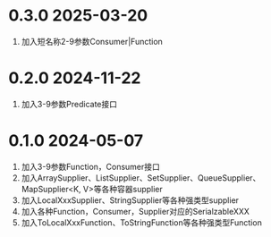 # 0.3.0 2025-03-20
1. 加入短名称2-9参数Consumer|Function

# 0.2.0 2024-11-22
1. 加入3-9参数Predicate接口

# 0.1.0 2024-05-07
1. 加入3-9参数Function，Consumer接口
2. 加入ArraySupplier<E>、ListSupplier<E>、SetSupplier<E>、QueueSupplier<E>、MapSupplier<K, V>等各种容器supplier
3. 加入LocalXxxSupplier、StringSupplier等各种强类型supplier
4. 加入各种Function，Consumer，Supplier对应的SerialzableXXX
5. 加入ToLocalXxxFunction、ToStringFunction等各种强类型Function